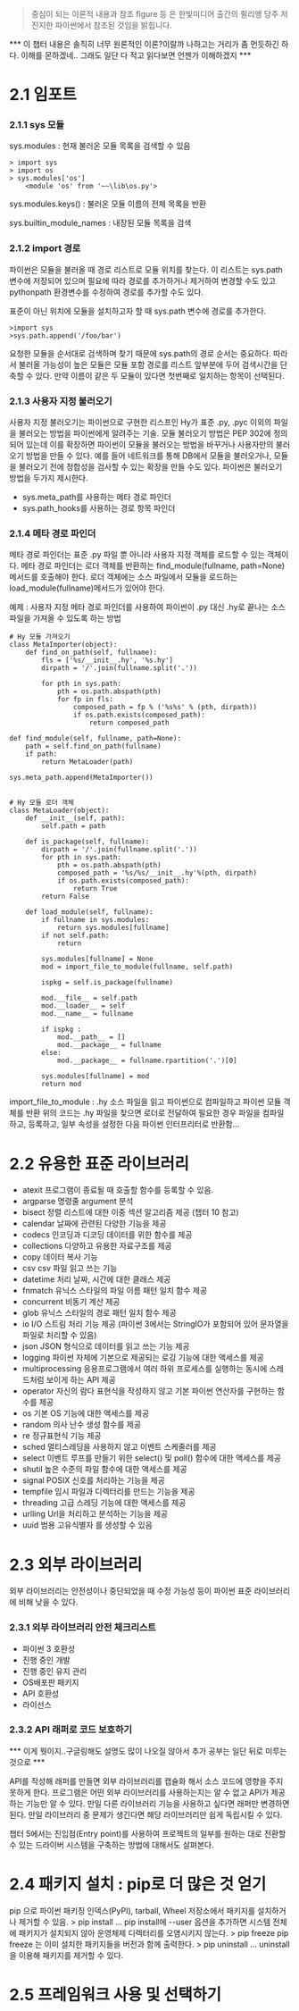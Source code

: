 > 중심이 되는 이론적 내용과 참조 figure 등 은 한빛미디어 출간의 쥘리앵 당주 저 진지한 파이썬에서 참조된 것임을 밝힙니다. 


*** 이 챕터 내용은 솔직히 너무 원론적인 이론?이랄까 나하고는 거리가 좀 먼듯하긴 하다. 이해를 몬하겠네.. 그래도 일단 다 적고 읽다보면 언젠가 이해하겠지 ***

# 2.1 임포트
### 2.1.1 sys 모듈
sys.modules 
: 현재 불러온 모듈 목록을 검색할 수 있음

	> import sys
    > import os
    > sys.modules['os']
    	<module 'os' from '~~\lib\os.py'>
 
sys.modules.keys()
: 불러온 모듈 이름의 전체 목록을 반환

sys.builtin_module_names
: 내장된 모듈 목록을 검색

### 2.1.2 import 경로
파이썬은  모듈을 불러올 때 경로 리스트로 모듈 위치를 찾는다. 이 리스트는 sys.path 변수에 저장되어 있으며 필요에 따라 경로를 추가하거나 제거하여 변경할 수도 있고 pythonpath 환경변수를 수정하여 경로를 추가할 수도 있다.

표준이 아닌 위치에 모듈을 설치하고자 할 때 sys.path 변수에 경로를 추가한다.

	>import sys
    >sys.path.append('/foo/bar')
    
요청한 모듈을  순서대로 검색하며 찾기 때문에 sys.path의 경로 순서는 중요하다. 따라서 불러올 가능성이 높은 모듈은 모듈 포함 경로를 리스트 앞부분에 두어 검색시간을 단축할 수 있다. 만약 이름이 같은 두 모듈이 있다면 첫번째로 일치하는 항목이 선택된다.

### 2.1.3 사용자 지정 불러오기
사용자 지정 불러오기는 파이썬으로 구현한 리스프인 Hy가 표준 .py, .pyc 이외의 파일을 불러오는 방법을 파이썬에게 알려주는 기술.
모듈 불러오기 방법은 PEP 302에 정의되어 있는데 이를 확장하면 파이썬이 모듈을 불러오는 방법을 바꾸거나 사용자만의 불러오기 방법을 만들 수 있다. 예를 들어 네트워크를 통해 DB에서 모듈을 불러오거나, 모듈을 불러오기 전에 정합성을 검사할 수 있는 확장을 만들 수도 있다. 
파이썬은 불러오기 방법을 두가지 제시한다.
- sys.meta_path를 사용하는 메타 경로 파인더
- sys.path_hooks를 사용하는 경로 항목 파인더

### 2.1.4 메타 경로 파인더
메타 경로 파인더는 표준 .py 파일 뿐 아니라 사용자 지정 객체를 로드할 수 있는 객체이다. 
메타 경로 파인더는 로더 객체를 반환하는 find_module(fullname, path=None) 메서드를 호출해야 한다. 로더 객체에는 소스 파일에서 모듈을 로드하는 load_module(fullname)메서드가 있어야 한다. 

예제 : 사용자 지정 메타 경로 파인더를 사용하여 파이썬이 .py 대신 .hy로 끝나는 소스 파일을 가져올 수 있도록 하는 방법

	# Hy 모듈 가져오기
    class MetaImporter(object):
    	def find_on_path(self, fullname):
        	fls = ['%s/__init__.hy', '%s.hy']
            dirpath = '/'.join(fullname.split('.'))
            
            for pth in sys.path:
            	pth = os.path.abspath(pth)
                for fp in fls:
                	composed_path = fp % ('%s%s' % (pth, dirpath))
                    if os.path.exists(composed_path):
                    	return composed_path
    
    def find_module(self, fullname, path=None):
    	path = self.find_on_path(fullname)
        if path: 
        	return MetaLoader(path)
    
    sys.meta_path.append(MetaImporter())
    
    
    # Hy 모듈 로더 객체
    class MetaLoader(object):
        def __init__(self, path):
            self.path = path
        
        def is_package(self, fullname):
            dirpath = '/'.join(fullname.split('.'))
            for pth in sys.path:
                pth = os.path.abspath(pth)
                composed_path = '%s/%s/__init__.hy'%(pth, dirpath)
                if os.path.exists(composed_path):
                    return True
            return False
            
        def load_module(self, fullname):
            if fullname in sys.modules:
                return sys.modules[fullname]
            if not self.path:
                return
                
            sys.modules[fullname] = None
            mod = import_file_to_module(fullname, self.path)
            
            ispkg = self.is_package(fullname)
            
            mod.__file__ = self.path
            mod.__loader__ = self
            mod.__name__ = fullname
            
            if ispkg :
                mod.__path__ = []
                mod.__package__ = fullname
            else:
                mod.__package__ = fullname.rpartition('.')[0]
                
            sys.modules[fullname] = mod
            return mod

import_file_to_module : .hy 소스 파일을 읽고 파이썬으로 컴파일하고 파이썬 모듈 객체를 반환
위의 코드는 .hy 파일을 찾으면 로더로 전달하여 필요한 경우 파일을 컴파일하고, 등록하고, 일부 속성을 설정한 다음 파이썬 인터프리터로 반환함... 


# 2.2 유용한 표준 라이브러리
* atexit
프로그램이 종료될 때 호출할 함수를 등록할 수 있음.
* argparse
명령줄 argument 분석
* bisect
정렬 리스트에 대한 이중 섹션 알고리즘 제공 (챕터 10 참고)
* calendar
날짜에 관련된 다양한 기능을 제공
* codecs
인코딩과 디코딩 데이터를 위한 함수를 제공
* collections
다양하고 유용한 자료구조를 제공
* copy
데이터 복사 기능
* csv
csv 파일 읽고 쓰는 기능
* datetime
처리 날짜, 시간에 대한 클래스 제공
* fnmatch
유닉스 스타일의 파일 이름 패턴 일치 함수 제공
* concurrent 
비동기 계산 제공
* glob
유닉스 스타일의 경로 패턴 일치 함수 제공
* io
I/O 스트림 처리 기능 제공 (파이썬 3에서는 StringIO가 포함되어 있어 문자열을 파일로 처리할 수 있음)
* json
JSON 형식으로 데이터를 읽고 쓰는 기능 제공
* logging
파이썬 자체에 기본으로 제공되는 로깅 기능에 대한 액세스를 제공
* multiprocessing
응용프로그램에서 여러 하위 프로세스를 실행하는 동시에 스레드처럼 보이게 하는 API 제공
* operator
자신의 람다 표현식을 작성하지 않고 기본 파이썬 연산자를 구현하는 함수를 제공
* os
기본 OS 기능에 대한 액세스를 제공
* random
의사 난수 생성 함수를 제공
* re
정규표현식 기능 제공
* sched
멀티스레딩을 사용하지 않고 이벤트 스케줄러를 제공
* select
이벤트 루프를 만들기 위한 select() 및 poll() 함수에 대한 액세스를 제공
* shutil
높은 수준의 파일 함수에 대한 액세스를 제공
* signal
POSIX 신호를 처리하는 기능을 제공
* tempfile
임시 파일과 디렉터리를 만드는 기능을 제공
* threading
고급 스레딩 기능에 대한 액세스를 제공
* urlling
Url을 처리하고 분석하는 기능을 제공
* uuid
범용 고유식별자 를 생성할 수 있음



# 2.3 외부 라이브러리
외부 라이브러리는 안전성이나 중단되었을 때 수정 가능성 등이 파이썬 표준 라이브러리에 비해 낮을 수 있다.

### 2.3.1 외부 라이브러리 안전 체크리스트
* 파이썬 3 호환성
* 진행 중인 개발
* 진행 중인 유지 관리
* OS배포판 패키지
* API 호환성
* 라이선스

### 2.3.2 API 래퍼로 코드 보호하기
*** 이게 뭣이지..구글링해도 설명도 많이 나오질 않아서 추가 공부는 일단 뒤로 미루는것으로  ***

API를 작성해 래퍼를 만들면 외부 라이브러리를 캡슐화 해서 소스 코드에 영향을 주지 못하게 한다. 
프로그램은 어떤 외부 라이브러리를 사용하는지는 알 수 없고 API가 제공하는 기능만 알 수 있다. 만일 다른 라이브러리 기능을 사용하고 싶다면 래퍼만 변경하면 된다. 
만일 라이브러리 중 문제가 생긴다면 해당 라이브러리만 쉽게 독립시킬 수 있다. 

챕터 5에서는 진입점(Entry point)를 사용하여 프로젝트의 일부를 원하는 대로 전환할 수 있는 드라이버 시스템을 구축하는 방법에 대해서도 살펴본다.

# 2.4 패키지 설치 : pip로 더 많은 것 얻기
pip 으로 파이썬 패키징 인덱스(PyPI), tarball, Wheel 저장소에서 패키지를 설치하거나 제거할 수 있음. 
	> pip install ...
pip install에 --user 옵션을 추가하면 시스템 전체에 패키지가 설치되지 않아 운영체제 디렉터리를 오염시키지 않는다.
	> pip freeze
pip freeze 는 이미 설치한 패키지들을 버전과 함께 출력한다.
	> pip uninstall ...
uninstall 을 이용해 패키지를 제거할 수 있다.



# 2.5 프레임워크 사용 및 선택하기
